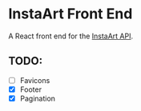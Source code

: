 # InstaArt Front End

A React front end for the [InstaArt API](https://api.chriskumm.com/api/art).

## TODO:

- [ ] Favicons
- [x] Footer
- [x] Pagination
